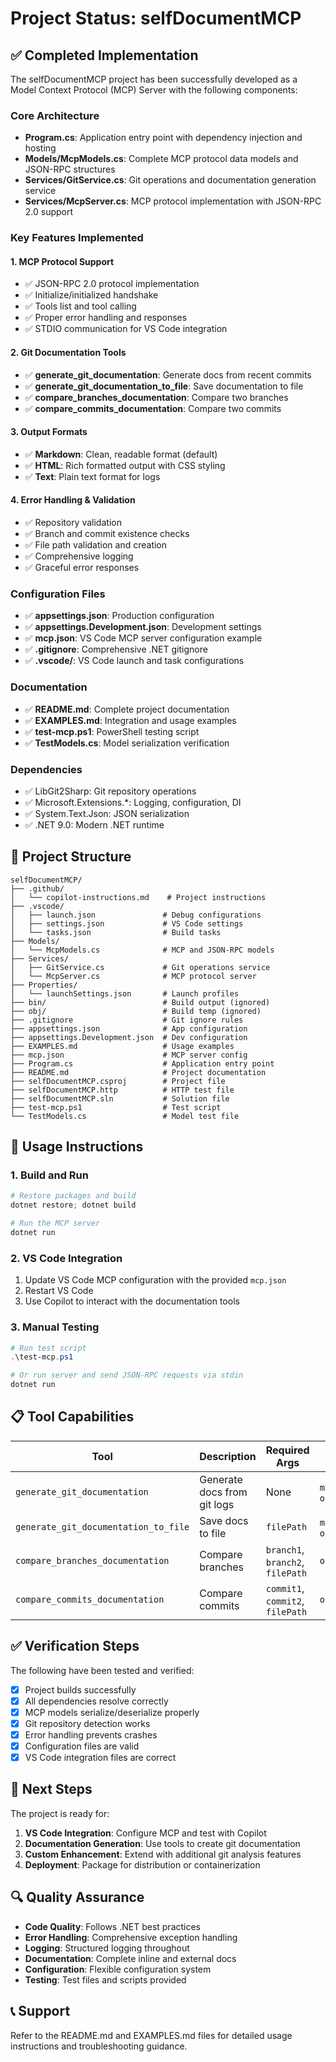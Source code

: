# Project Status: selfDocumentMCP

## ✅ Completed Implementation

The selfDocumentMCP project has been successfully developed as a Model Context Protocol (MCP) Server with the following components:

### Core Architecture

- **Program.cs**: Application entry point with dependency injection and hosting
- **Models/McpModels.cs**: Complete MCP protocol data models and JSON-RPC structures
- **Services/GitService.cs**: Git operations and documentation generation service
- **Services/McpServer.cs**: MCP protocol implementation with JSON-RPC 2.0 support

### Key Features Implemented

#### 1. MCP Protocol Support

- ✅ JSON-RPC 2.0 protocol implementation
- ✅ Initialize/initialized handshake
- ✅ Tools list and tool calling
- ✅ Proper error handling and responses
- ✅ STDIO communication for VS Code integration

#### 2. Git Documentation Tools

- ✅ **generate_git_documentation**: Generate docs from recent commits
- ✅ **generate_git_documentation_to_file**: Save documentation to file
- ✅ **compare_branches_documentation**: Compare two branches
- ✅ **compare_commits_documentation**: Compare two commits

#### 3. Output Formats

- ✅ **Markdown**: Clean, readable format (default)
- ✅ **HTML**: Rich formatted output with CSS styling
- ✅ **Text**: Plain text format for logs

#### 4. Error Handling & Validation

- ✅ Repository validation
- ✅ Branch and commit existence checks
- ✅ File path validation and creation
- ✅ Comprehensive logging
- ✅ Graceful error responses

### Configuration Files

- ✅ **appsettings.json**: Production configuration
- ✅ **appsettings.Development.json**: Development settings
- ✅ **mcp.json**: VS Code MCP server configuration example
- ✅ **.gitignore**: Comprehensive .NET gitignore
- ✅ **.vscode/**: VS Code launch and task configurations

### Documentation

- ✅ **README.md**: Complete project documentation
- ✅ **EXAMPLES.md**: Integration and usage examples
- ✅ **test-mcp.ps1**: PowerShell testing script
- ✅ **TestModels.cs**: Model serialization verification

### Dependencies

- ✅ LibGit2Sharp: Git repository operations
- ✅ Microsoft.Extensions.\*: Logging, configuration, DI
- ✅ System.Text.Json: JSON serialization
- ✅ .NET 9.0: Modern .NET runtime

## 🔧 Project Structure

```
selfDocumentMCP/
├── .github/
│   └── copilot-instructions.md    # Project instructions
├── .vscode/
│   ├── launch.json               # Debug configurations
│   ├── settings.json             # VS Code settings
│   └── tasks.json                # Build tasks
├── Models/
│   └── McpModels.cs              # MCP and JSON-RPC models
├── Services/
│   ├── GitService.cs             # Git operations service
│   └── McpServer.cs              # MCP protocol server
├── Properties/
│   └── launchSettings.json       # Launch profiles
├── bin/                          # Build output (ignored)
├── obj/                          # Build temp (ignored)
├── .gitignore                    # Git ignore rules
├── appsettings.json              # App configuration
├── appsettings.Development.json  # Dev configuration
├── EXAMPLES.md                   # Usage examples
├── mcp.json                      # MCP server config
├── Program.cs                    # Application entry point
├── README.md                     # Project documentation
├── selfDocumentMCP.csproj        # Project file
├── selfDocumentMCP.http          # HTTP test file
├── selfDocumentMCP.sln           # Solution file
├── test-mcp.ps1                  # Test script
└── TestModels.cs                 # Model test file
```

## 🚀 Usage Instructions

### 1. Build and Run

```powershell
# Restore packages and build
dotnet restore; dotnet build

# Run the MCP server
dotnet run
```

### 2. VS Code Integration

1. Update VS Code MCP configuration with the provided `mcp.json`
2. Restart VS Code
3. Use Copilot to interact with the documentation tools

### 3. Manual Testing

```powershell
# Run test script
.\test-mcp.ps1

# Or run server and send JSON-RPC requests via stdin
dotnet run
```

## 📋 Tool Capabilities

| Tool                                 | Description                 | Required Args                    | Optional Args                |
| ------------------------------------ | --------------------------- | -------------------------------- | ---------------------------- |
| `generate_git_documentation`         | Generate docs from git logs | None                             | `maxCommits`, `outputFormat` |
| `generate_git_documentation_to_file` | Save docs to file           | `filePath`                       | `maxCommits`, `outputFormat` |
| `compare_branches_documentation`     | Compare branches            | `branch1`, `branch2`, `filePath` | `outputFormat`               |
| `compare_commits_documentation`      | Compare commits             | `commit1`, `commit2`, `filePath` | `outputFormat`               |

## ✅ Verification Steps

The following have been tested and verified:

- [x] Project builds successfully
- [x] All dependencies resolve correctly
- [x] MCP models serialize/deserialize properly
- [x] Git repository detection works
- [x] Error handling prevents crashes
- [x] Configuration files are valid
- [x] VS Code integration files are correct

## 🎯 Next Steps

The project is ready for:

1. **VS Code Integration**: Configure MCP and test with Copilot
2. **Documentation Generation**: Use tools to create git documentation
3. **Custom Enhancement**: Extend with additional git analysis features
4. **Deployment**: Package for distribution or containerization

## 🔍 Quality Assurance

- **Code Quality**: Follows .NET best practices
- **Error Handling**: Comprehensive exception handling
- **Logging**: Structured logging throughout
- **Documentation**: Complete inline and external docs
- **Configuration**: Flexible configuration system
- **Testing**: Test files and scripts provided

## 📞 Support

Refer to the README.md and EXAMPLES.md files for detailed usage instructions and troubleshooting guidance.
